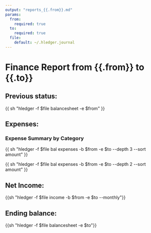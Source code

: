 ```yaml
---
output: "reports_{{.from}}.md"
params:
  from:
    required: true
  to:
    required: true
  file:
    default: ~/.hledger.journal
---
```


# Finance Report from {{.from}} to {{.to}}

## Previous status:

{{ sh "hledger -f $file balancesheet -e $from" }}

## Expenses:

### Expense Summary by Category

{{ sh "hledger -f $file bal expenses -b $from -e $to --depth 3 --sort amount" }}

{{ sh "hledger -f $file bal expenses -b $from -e $to --depth 2 --sort amount" }}

## Net Income:

{{sh "hledger -f $file income -b $from -e $to --monthly"}}

## Ending balance:

{{sh "hledger -f $file balancesheet -e $to"}}
